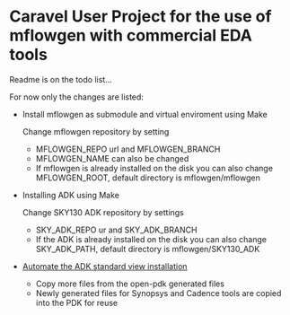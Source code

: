 # Caravel User Project for the use of mflowgen with commercial EDA tools


Readme is on the todo list...

For now only the changes are listed:
- Install mflowgen as submodule and virtual enviroment using Make
	
    Change mflowgen repository by setting
	- MFLOWGEN_REPO url and MFLOWGEN_BRANCH
	- MFLOWGEN_NAME can also be changed
	- If mflowgen is already installed on the disk you can also change MFLOWGEN_ROOT, default directory is mflowgen/mflowgen

- Installing ADK using Make
	
    Change SKY130 ADK repository by settings
	- SKY_ADK_REPO ur and SKY_ADK_BRANCH
	- If the ADK is already installed on the disk you can also change SKY_ADK_PATH, default directory is mflowgen/SKY130_ADK

-  [Automate the ADK standard view installation](https://github.com/heavySea/skywater-130nm-adk)
	- Copy more files from the open-pdk generated files
	- Newly generated files for Synopsys and Cadence tools are copied into the PDK for reuse

